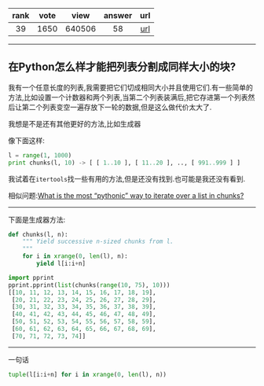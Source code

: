 
| rank | vote | view | answer | url |
|:-:|:-:|:-:|:-:|:-:|
|39|1650|640506|58| [url](http://stackoverflow.com/questions/312443/how-do-you-split-a-list-into-evenly-sized-chunks) |
***

## 在Python怎么样才能把列表分割成同样大小的块?

我有一个任意长度的列表,我需要把它们切成相同大小并且使用它们.有一些简单的方法,比如设置一个计数器和两个列表,当第二个列表装满后,把它存进第一个列表然后让第二个列表变空一遍存放下一轮的数据,但是这么做代价太大了.

我想是不是还有其他更好的方法,比如生成器

像下面这样:

```python
l = range(1, 1000)
print chunks(l, 10) -> [ [ 1..10 ], [ 11..20 ], .., [ 991..999 ] ]
```

我试着在`itertools`找一些有用的方法,但是还没有找到.也可能是我还没有看到.

相似问题:[What is the most “pythonic” way to iterate over a list in chunks?]()

***

下面是生成器方法:

```python
def chunks(l, n):
    """ Yield successive n-sized chunks from l.
    """
    for i in xrange(0, len(l), n):
        yield l[i:i+n]
```

```python
import pprint
pprint.pprint(list(chunks(range(10, 75), 10)))
[[10, 11, 12, 13, 14, 15, 16, 17, 18, 19],
 [20, 21, 22, 23, 24, 25, 26, 27, 28, 29],
 [30, 31, 32, 33, 34, 35, 36, 37, 38, 39],
 [40, 41, 42, 43, 44, 45, 46, 47, 48, 49],
 [50, 51, 52, 53, 54, 55, 56, 57, 58, 59],
 [60, 61, 62, 63, 64, 65, 66, 67, 68, 69],
 [70, 71, 72, 73, 74]]
```

***

一句话

```python
tuple(l[i:i+n] for i in xrange(0, len(l), n))
```